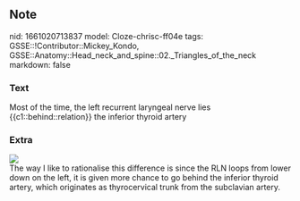 ## Note
nid: 1661020713837
model: Cloze-chrisc-ff04e
tags: GSSE::!Contributor::Mickey_Kondo, GSSE::Anatomy::Head_neck_and_spine::02._Triangles_of_the_neck
markdown: false

### Text
Most of the time, the left recurrent laryngeal nerve lies {{c1::behind::relation}} the inferior thyroid artery

### Extra
<div><img src="7-Figure4-1.png"></div>
<div>
  The way I like to rationalise this difference is since the RLN
  loops from lower down on the left, it is given more chance to go
  behind the inferior thyroid artery, which originates as
  thyrocervical trunk from the subclavian artery.
</div>
